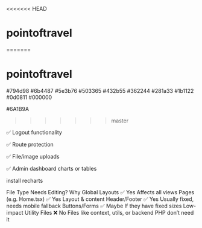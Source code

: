 <<<<<<< HEAD
# pointoftravel
=======
# pointoftravel

#794d98
#6b4487
#5e3b76
#503365
#432b55
#362244
#281a33
#1b1122
#0d0811
#000000

#6A1B9A
>>>>>>> master



✅ Logout functionality

✅ Route protection

✅ File/image uploads

✅ Admin dashboard charts or tables


install recharts


File Type	Needs Editing?	Why
Global Layouts	✅ Yes	Affects all views
Pages (e.g. Home.tsx)	✅ Yes	Layout & content
Header/Footer	✅ Yes	Usually fixed, needs mobile fallback
Buttons/Forms	✅ Maybe	If they have fixed sizes
Low-impact Utility Files	❌ No	Files like context, utils, or backend PHP don’t need it